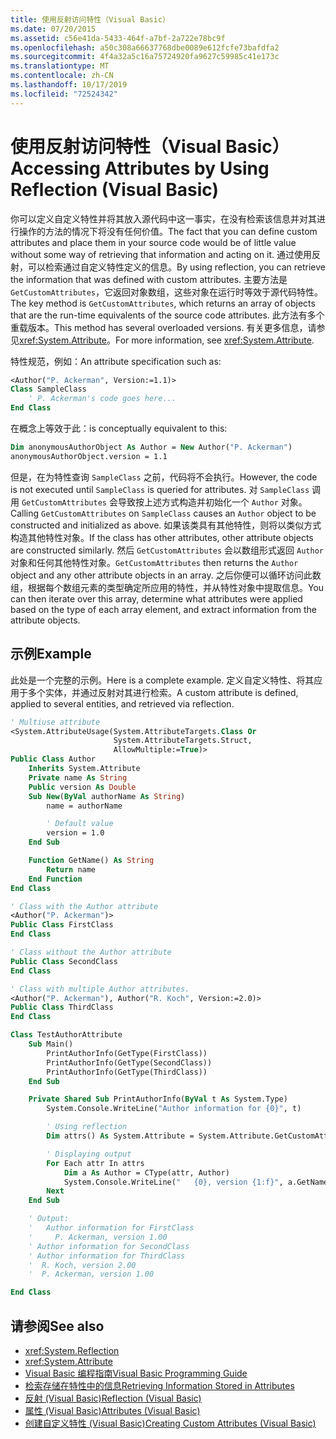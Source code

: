 ```yaml
---
title: 使用反射访问特性（Visual Basic）
ms.date: 07/20/2015
ms.assetid: c56e41da-5433-464f-a7bf-2a722e78bc9f
ms.openlocfilehash: a50c308a66637768dbe0089e612fcfe73bafdfa2
ms.sourcegitcommit: 4f4a32a5c16a75724920fa9627c59985c41e173c
ms.translationtype: MT
ms.contentlocale: zh-CN
ms.lasthandoff: 10/17/2019
ms.locfileid: "72524342"
---
```

# <a name="accessing-attributes-by-using-reflection-visual-basic"></a><span data-ttu-id="1ad4d-102">使用反射访问特性（Visual Basic）</span><span class="sxs-lookup"><span data-stu-id="1ad4d-102">Accessing Attributes by Using Reflection (Visual Basic)</span></span>

<span data-ttu-id="1ad4d-103">你可以定义自定义特性并将其放入源代码中这一事实，在没有检索该信息并对其进行操作的方法的情况下将没有任何价值。</span><span class="sxs-lookup"><span data-stu-id="1ad4d-103">The fact that you can define custom attributes and place them in your source code would be of little value without some way of retrieving that information and acting on it.</span></span> <span data-ttu-id="1ad4d-104">通过使用反射，可以检索通过自定义特性定义的信息。</span><span class="sxs-lookup"><span data-stu-id="1ad4d-104">By using reflection, you can retrieve the information that was defined with custom attributes.</span></span> <span data-ttu-id="1ad4d-105">主要方法是 `GetCustomAttributes`，它返回对象数组，这些对象在运行时等效于源代码特性。</span><span class="sxs-lookup"><span data-stu-id="1ad4d-105">The key method is `GetCustomAttributes`, which returns an array of objects that are the run-time equivalents of the source code attributes.</span></span> <span data-ttu-id="1ad4d-106">此方法有多个重载版本。</span><span class="sxs-lookup"><span data-stu-id="1ad4d-106">This method has several overloaded versions.</span></span> <span data-ttu-id="1ad4d-107">有关更多信息，请参见<xref:System.Attribute>。</span><span class="sxs-lookup"><span data-stu-id="1ad4d-107">For more information, see <xref:System.Attribute>.</span></span>

<span data-ttu-id="1ad4d-108">特性规范，例如：</span><span class="sxs-lookup"><span data-stu-id="1ad4d-108">An attribute specification such as:</span></span>

```vb
<Author("P. Ackerman", Version:=1.1)>
Class SampleClass
    ' P. Ackerman's code goes here...
End Class
```

 <span data-ttu-id="1ad4d-109">在概念上等效于此：</span><span class="sxs-lookup"><span data-stu-id="1ad4d-109">is conceptually equivalent to this:</span></span>

```vb
Dim anonymousAuthorObject As Author = New Author("P. Ackerman")
anonymousAuthorObject.version = 1.1
```

<span data-ttu-id="1ad4d-110">但是，在为特性查询 `SampleClass` 之前，代码将不会执行。</span><span class="sxs-lookup"><span data-stu-id="1ad4d-110">However, the code is not executed until `SampleClass` is queried for attributes.</span></span> <span data-ttu-id="1ad4d-111">对 `SampleClass` 调用 `GetCustomAttributes` 会导致按上述方式构造并初始化一个 `Author` 对象。</span><span class="sxs-lookup"><span data-stu-id="1ad4d-111">Calling `GetCustomAttributes` on `SampleClass` causes an `Author` object to be constructed and initialized as above.</span></span> <span data-ttu-id="1ad4d-112">如果该类具有其他特性，则将以类似方式构造其他特性对象。</span><span class="sxs-lookup"><span data-stu-id="1ad4d-112">If the class has other attributes, other attribute objects are constructed similarly.</span></span> <span data-ttu-id="1ad4d-113">然后 `GetCustomAttributes` 会以数组形式返回 `Author` 对象和任何其他特性对象。</span><span class="sxs-lookup"><span data-stu-id="1ad4d-113">`GetCustomAttributes` then returns the `Author` object and any other attribute objects in an array.</span></span> <span data-ttu-id="1ad4d-114">之后你便可以循环访问此数组，根据每个数组元素的类型确定所应用的特性，并从特性对象中提取信息。</span><span class="sxs-lookup"><span data-stu-id="1ad4d-114">You can then iterate over this array, determine what attributes were applied based on the type of each array element, and extract information from the attribute objects.</span></span>

## <a name="example"></a><span data-ttu-id="1ad4d-115">示例</span><span class="sxs-lookup"><span data-stu-id="1ad4d-115">Example</span></span>

<span data-ttu-id="1ad4d-116">此处是一个完整的示例。</span><span class="sxs-lookup"><span data-stu-id="1ad4d-116">Here is a complete example.</span></span> <span data-ttu-id="1ad4d-117">定义自定义特性、将其应用于多个实体，并通过反射对其进行检索。</span><span class="sxs-lookup"><span data-stu-id="1ad4d-117">A custom attribute is defined, applied to several entities, and retrieved via reflection.</span></span>

```vb
' Multiuse attribute
<System.AttributeUsage(System.AttributeTargets.Class Or
                       System.AttributeTargets.Struct,
                       AllowMultiple:=True)>
Public Class Author
    Inherits System.Attribute
    Private name As String
    Public version As Double
    Sub New(ByVal authorName As String)
        name = authorName

        ' Default value
        version = 1.0
    End Sub

    Function GetName() As String
        Return name
    End Function
End Class

' Class with the Author attribute
<Author("P. Ackerman")>
Public Class FirstClass
End Class

' Class without the Author attribute
Public Class SecondClass
End Class

' Class with multiple Author attributes.
<Author("P. Ackerman"), Author("R. Koch", Version:=2.0)>
Public Class ThirdClass
End Class

Class TestAuthorAttribute
    Sub Main()
        PrintAuthorInfo(GetType(FirstClass))
        PrintAuthorInfo(GetType(SecondClass))
        PrintAuthorInfo(GetType(ThirdClass))
    End Sub

    Private Shared Sub PrintAuthorInfo(ByVal t As System.Type)
        System.Console.WriteLine("Author information for {0}", t)

        ' Using reflection
        Dim attrs() As System.Attribute = System.Attribute.GetCustomAttributes(t)

        ' Displaying output
        For Each attr In attrs
            Dim a As Author = CType(attr, Author)
            System.Console.WriteLine("   {0}, version {1:f}", a.GetName(), a.version)
        Next
    End Sub

    ' Output:
    '   Author information for FirstClass
    '     P. Ackerman, version 1.00
    ' Author information for SecondClass
    ' Author information for ThirdClass
    '  R. Koch, version 2.00
    '  P. Ackerman, version 1.00

End Class
```

## <a name="see-also"></a><span data-ttu-id="1ad4d-118">请参阅</span><span class="sxs-lookup"><span data-stu-id="1ad4d-118">See also</span></span>

- <xref:System.Reflection>
- <xref:System.Attribute>
- [<span data-ttu-id="1ad4d-119">Visual Basic 编程指南</span><span class="sxs-lookup"><span data-stu-id="1ad4d-119">Visual Basic Programming Guide</span></span>](../../../../visual-basic/programming-guide/index.md)
- [<span data-ttu-id="1ad4d-120">检索存储在特性中的信息</span><span class="sxs-lookup"><span data-stu-id="1ad4d-120">Retrieving Information Stored in Attributes</span></span>](../../../../standard/attributes/retrieving-information-stored-in-attributes.md)
- [<span data-ttu-id="1ad4d-121">反射 (Visual Basic)</span><span class="sxs-lookup"><span data-stu-id="1ad4d-121">Reflection (Visual Basic)</span></span>](../../../../visual-basic/programming-guide/concepts/reflection.md)
- [<span data-ttu-id="1ad4d-122">属性 (Visual Basic)</span><span class="sxs-lookup"><span data-stu-id="1ad4d-122">Attributes (Visual Basic)</span></span>](../../../../visual-basic/language-reference/attributes.md)
- [<span data-ttu-id="1ad4d-123">创建自定义特性 (Visual Basic)</span><span class="sxs-lookup"><span data-stu-id="1ad4d-123">Creating Custom Attributes (Visual Basic)</span></span>](../../../../visual-basic/programming-guide/concepts/attributes/creating-custom-attributes.md)

